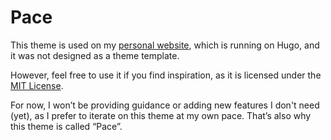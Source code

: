 # Pace

This theme is used on my [personal website](https://loyistro.github.io), which is running on Hugo, and it was not designed as a theme template. 

However, feel free to use it if you find inspiration, as it is licensed under the [MIT License](https://github.com/loyistro/pace/blob/main/LICENSE).

For now, I won’t be providing guidance or adding new features I don't need (yet), as I prefer to iterate on this theme at my own pace. That’s also why this theme is called “Pace”.
